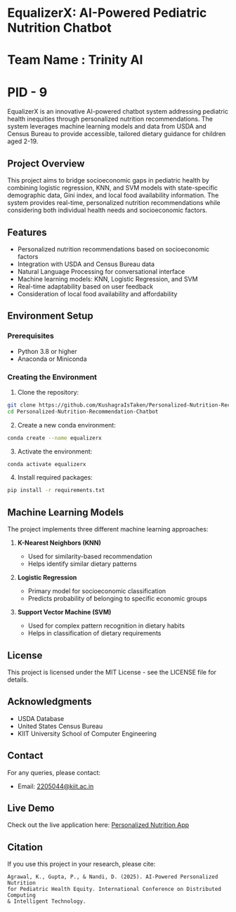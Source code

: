 # EqualizerX: AI-Powered Pediatric Nutrition Chatbot

# Team Name : Trinity AI 
# PID - 9


EqualizerX is an innovative AI-powered chatbot system addressing pediatric health inequities through personalized nutrition recommendations. The system leverages machine learning models and data from USDA and Census Bureau to provide accessible, tailored dietary guidance for children aged 2-19.

## Project Overview

This project aims to bridge socioeconomic gaps in pediatric health by combining logistic regression, KNN, and SVM models with state-specific demographic data, Gini index, and local food availability information. The system provides real-time, personalized nutrition recommendations while considering both individual health needs and socioeconomic factors.

## Features

- Personalized nutrition recommendations based on socioeconomic factors
- Integration with USDA and Census Bureau data
- Natural Language Processing for conversational interface
- Machine learning models: KNN, Logistic Regression, and SVM
- Real-time adaptability based on user feedback
- Consideration of local food availability and affordability

## Environment Setup

### Prerequisites
- Python 3.8 or higher
- Anaconda or Miniconda

### Creating the Environment

1. Clone the repository:
```bash
git clone https://github.com/KushagraIsTaken/Personalized-Nutrition-Recommendation-Chatbot
cd Personalized-Nutrition-Recommendation-Chatbot
```

2. Create a new conda environment:
```bash
conda create --name equalizerx 
```

3. Activate the environment:
```bash
conda activate equalizerx
```

4. Install required packages:
```bash
pip install -r requirements.txt
```
## Machine Learning Models

The project implements three different machine learning approaches:

1. **K-Nearest Neighbors (KNN)**
   - Used for similarity-based recommendation
   - Helps identify similar dietary patterns

2. **Logistic Regression**
   - Primary model for socioeconomic classification
   - Predicts probability of belonging to specific economic groups

3. **Support Vector Machine (SVM)**
   - Used for complex pattern recognition in dietary habits
   - Helps in classification of dietary requirements

## License

This project is licensed under the MIT License - see the LICENSE file for details.

## Acknowledgments

- USDA Database
- United States Census Bureau
- KIIT University School of Computer Engineering

## Contact

For any queries, please contact:
- Email: 2205044@kiit.ac.in

## Live Demo

Check out the live application here: [Personalized Nutrition App](https://kushagraistaken-personalized-nutrition--appstreamlit-app-2en90s.streamlit.app/)

## Citation

If you use this project in your research, please cite:
```
Agrawal, K., Gupta, P., & Nandi, D. (2025). AI-Powered Personalized Nutrition 
for Pediatric Health Equity. International Conference on Distributed Computing 
& Intelligent Technology.
```
